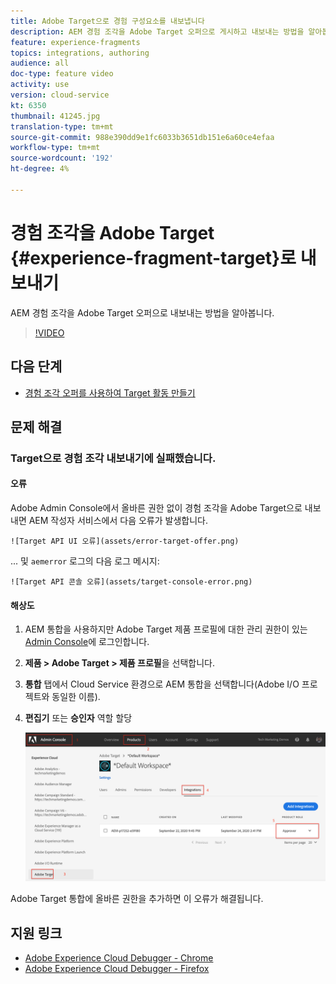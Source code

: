 ```yaml
---
title: Adobe Target으로 경험 구성요소를 내보냅니다
description: AEM 경험 조각을 Adobe Target 오퍼으로 게시하고 내보내는 방법을 알아봅니다.
feature: experience-fragments
topics: integrations, authoring
audience: all
doc-type: feature video
activity: use
version: cloud-service
kt: 6350
thumbnail: 41245.jpg
translation-type: tm+mt
source-git-commit: 988e390dd9e1fc6033b3651db151e6a60ce4efaa
workflow-type: tm+mt
source-wordcount: '192'
ht-degree: 4%

---
```



# 경험 조각을 Adobe Target {#experience-fragment-target}로 내보내기

AEM 경험 조각을 Adobe Target 오퍼으로 내보내는 방법을 알아봅니다.

>[!VIDEO](https://video.tv.adobe.com/v/41245?quality=12&learn=on)

## 다음 단계

+ [경험 조각 오퍼를 사용하여 Target 활동 만들기](./create-target-activity.md)

## 문제 해결

### Target으로 경험 조각 내보내기에 실패했습니다.

#### 오류

Adobe Admin Console에서 올바른 권한 없이 경험 조각을 Adobe Target으로 내보내면 AEM 작성자 서비스에서 다음 오류가 발생합니다.

    ![Target API UI 오류](assets/error-target-offer.png)

... 및 `aemerror` 로그의 다음 로그 메시지:

    ![Target API 콘솔 오류](assets/target-console-error.png)

#### 해상도

1. AEM 통합을 사용하지만 Adobe Target 제품 프로필에 대한 관리 권한이 있는 [Admin Console](https://adminconsole.adobe.com/)에 로그인합니다.
2. __제품 > Adobe Target > 제품 프로필__&#x200B;을 선택합니다.
3. __통합__ 탭에서 Cloud Service 환경으로 AEM 통합을 선택합니다(Adobe I/O 프로젝트와 동일한 이름).
4. __편집기__ 또는 __승인자__ 역할 할당

   ![Target API 오류](assets/target-permissions.png)

Adobe Target 통합에 올바른 권한을 추가하면 이 오류가 해결됩니다.

## 지원 링크

+ [Adobe Experience Cloud Debugger - Chrome](https://chrome.google.com/webstore/detail/adobe-experience-cloud-de/ocdmogmohccmeicdhlhhgepeaijenapj)
+ [Adobe Experience Cloud Debugger - Firefox](https://addons.mozilla.org/en-US/firefox/addon/adobe-experience-platform-dbg/)